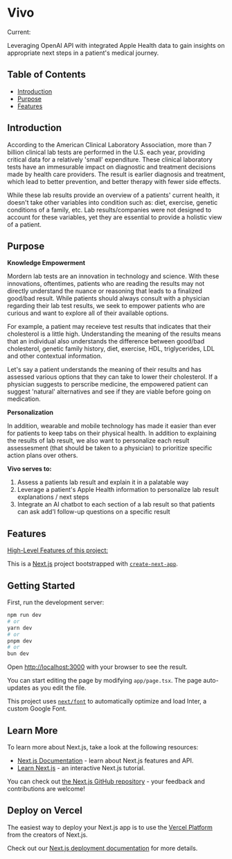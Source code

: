 # Vivo

Current: 

Leveraging OpenAI API with integrated Apple Health data to gain insights on appropriate next steps in a patient's medical journey.

## Table of Contents

- [Introduction](#introduction)
- [Purpose](#purpose)
- [Features](#features)

## Introduction

According to the American Clinical Laboratory Association, more than 7 billion clinical lab tests are performed in the U.S. each year, providing critical data for a relatively 'small' expenditure. These clinical laboratory tests have an immesurable impact on diagnostic and treatment decisions made by health care providers. The result is earlier diagnosis and treatment, which lead to better prevention, and better therapy with fewer side effects. 

While these lab results provide an overview of a patients' current health, it doesn't take other variables into condition such as: diet, exercise, genetic conditions of a family, etc. Lab results/companies were not designed to account for these variables, yet they are essential to provide a holistic view of a patient.  


## Purpose

**Knowledge Empowerment**

Mordern lab tests are an innovation in technology and science. With these innovations, oftentimes, patients who are reading the results may not directly understand the nuance or reasoning that leads to a finalized good/bad result. While patients should always consult with a physician regarding their lab test results, we seek to empower patients who are curious and want to explore all of their available options.

For example, a patient may receieve test results that indicates that their cholesterol is a little high. Understanding the meaning of the results means that an individual also understands the difference between good/bad cholesterol, genetic family history, diet, exercise, HDL, triglycerides, LDL and other contextual information. 

Let's say a patient understands the meaning of their results and has assessed various options that they can take to lower their cholesterol. If a physician suggests to perscribe medicine, the empowered patient can suggest 'natural' alternatives and see if they are viable before going on medication.  

**Personalization**

In addition, wearable and mobile technology has made it easier than ever for patients to keep tabs on their physical health. In addition to explaining the results of lab result, we also want to personalize each result assessesment (that should be taken to a physician) to prioritize specific action plans over others. 

**Vivo serves to:**

1. Assess a patients lab result and explain it in a palatable way
2. Leverage a patient's Apple Health information to personalize lab result explanations / next steps
3. Integrate an AI chatbot to each section of a lab result so that patients can ask add'l follow-up questions on a specific result

## Features

<ins> High-Level Features of this project: </ins>



This is a [Next.js](https://nextjs.org/) project bootstrapped with [`create-next-app`](https://github.com/vercel/next.js/tree/canary/packages/create-next-app).

## Getting Started

First, run the development server:

```bash
npm run dev
# or
yarn dev
# or
pnpm dev
# or
bun dev
```

Open [http://localhost:3000](http://localhost:3000) with your browser to see the result.

You can start editing the page by modifying `app/page.tsx`. The page auto-updates as you edit the file.

This project uses [`next/font`](https://nextjs.org/docs/basic-features/font-optimization) to automatically optimize and load Inter, a custom Google Font.

## Learn More

To learn more about Next.js, take a look at the following resources:

- [Next.js Documentation](https://nextjs.org/docs) - learn about Next.js features and API.
- [Learn Next.js](https://nextjs.org/learn) - an interactive Next.js tutorial.

You can check out [the Next.js GitHub repository](https://github.com/vercel/next.js/) - your feedback and contributions are welcome!

## Deploy on Vercel

The easiest way to deploy your Next.js app is to use the [Vercel Platform](https://vercel.com/new?utm_medium=default-template&filter=next.js&utm_source=create-next-app&utm_campaign=create-next-app-readme) from the creators of Next.js.

Check out our [Next.js deployment documentation](https://nextjs.org/docs/deployment) for more details.
